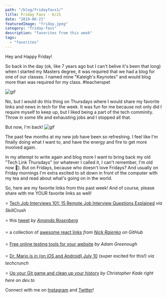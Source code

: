```yaml
---
path: "/blog/fridayfavs1/"
title: Friday Favs - 6/21
date: "2019-06-21"
featuredImage: "friday.jpeg"
category: "friday-favs"
description: "favorites from this week"
tags:
  - "favorites"
---
```


Hey and Happy Friday!

So back in the day (ok, like 7 years ago but I can't belive it's been that long) when I started my Masters degree, it was required that we had a blog for one of our classes. I named mine "Kaleigh's Keynotes" and would blog more than was required for my class. #teacherspet

![gif](https://media.giphy.com/media/pI2paNxecnUNW/giphy.gif)

No, but I would do this thing on Thursdays where I would share my favorite links and news in tech for the week. It was fun for me because not only did I require myself to keep up, but I liked being a part of the tech comminity. Throw in some life and exhausting jobs and I stopped all that.

But now, I'm back!
![gif](https://media.giphy.com/media/119gdJbeNRRepO/giphy.gif)

The past few months at my new job have been so refreshing. I feel like I'm finally doing what I want to, and have the energy and fire to get more involved again.

In my attempt to write again and blog more I want to bring back my old "Tech Link Thursdays" (or whatever I called it, I can't remember, I'm old now 👵). But on Fridays, because who doesn't love Fridays? And usually on Friday mornings I'm extra excited to sit down in front of the computer with my tea and read about what's going on in the world.

So, here are my favorite links from this past week! And of course, please share with me YOUR favorite links as well!

⭐️ [Tech Job Interviews 101: 15 Remote Job Interview Questions Explained](https://skillcrush.com/2019/06/17/remote-interview-questions/) _via SkillCrush_

⭐️ this [tweet](https://twitter.com/AmandaRosenberg/status/1141107799100809216) _by [Amanda Rosenberg](https://twitter.com/AmandaRosenberg)_

⭐️ a collection of [awesome react links](https://github.com/enaqx/awesome-react) _from [Nick Raienko](https://github.com/enaqx) on GitHub_

⭐️ [Free online testing tools for your website](https://adamgreenough.me/blog/free-online-testing-tools-for-your-website/) _by Adam Greenough_

⭐️ [Dr. Mario is in (on iOS and Android) July 10](https://techcrunch.com/2019/06/18/dr-mario-is-in-on-ios-and-android-july-10/) (super excited for this!) _via techcrunch_

⭐️ [Up your Git game and clean up your history](https://dev.to/christopherkade/up-your-git-game-and-clean-up-your-history-4j3j) _by Christopher Kade right here on dev.to_

Connect with me on [Instagram](https://instagram.com/klgh.js) and [Twitter](https://twitter.com/kaleighscruggs)!
